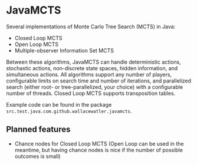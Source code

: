 # JavaMCTS
Several implementations of Monte Carlo Tree Search (MCTS) in Java:
- Closed Loop MCTS
- Open Loop MCTS
- Multiple-observer Information Set MCTS

Between these algorithms, JavaMCTS can handle deterministic actions, stochastic actions, non-discrete state spaces,
hidden information, and simultaneous actions. All algorithms support any number of players, configurable limits on
search time and number of iterations, and parallelized search (either root- or tree-parallelized, your choice) with a
configurable number of threads. Closed Loop MCTS supports transposition tables.

Example code can be found in the package `src.test.java.com.github.wallacewatler.javamcts`.

## Planned features
- Chance nodes for Closed Loop MCTS (Open Loop can be used in the meantime, but having chance nodes is nice if the
  number of possible outcomes is small)
